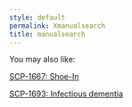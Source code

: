 ```yaml
---
style: default
permalink: Xmanualsearch
title: manualsearch
---
```

You may also like:

[SCP-1667: Shoe-In](http://scp-wiki.net/scp-1667)

[SCP-1693: Infectious dementia](http://scp-wiki.net/scp-1693)
